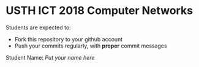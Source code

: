 USTH ICT 2018 Computer Networks
=====================================

Students are expected to:
* Fork this repository to your github account
* Push your commits regularly, with **proper** commit messages

Student Name: *Put your name here*
